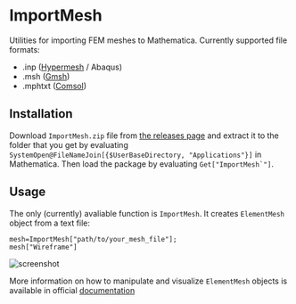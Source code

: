 # ImportMesh
Utilities for importing FEM meshes to Mathematica. Currently supported file formats:

 - .inp ([Hypermesh](https://www.altairhyperworks.com/product/HyperMesh) / Abaqus)
 - .msh ([Gmsh](http://gmsh.info/))
 - .mphtxt ([Comsol](https://www.comsol.com/))

## Installation

Download `ImportMesh.zip` file from [the releases page](https://github.com/c3m-labs/ImportMesh/releases) and extract it to the folder that you get by evaluating 
`SystemOpen@FileNameJoin[{$UserBaseDirectory, "Applications"}]` in Mathematica. Then load the package by evaluating ``Get["ImportMesh`"]``.

## Usage

The only (currently) avaliable function is  `ImportMesh`. It creates `ElementMesh` object from a text file:

    mesh=ImportMesh["path/to/your_mesh_file"];
    mesh["Wireframe"]

![screenshot](https://i.imgur.com/OpzA8J5.png "Quad mesh")
	
More information on how to manipulate and visualize `ElementMesh` objects is available in official [documentation](https://reference.wolfram.com/language/FEMDocumentation/tutorial/ElementMeshVisualization.html)
